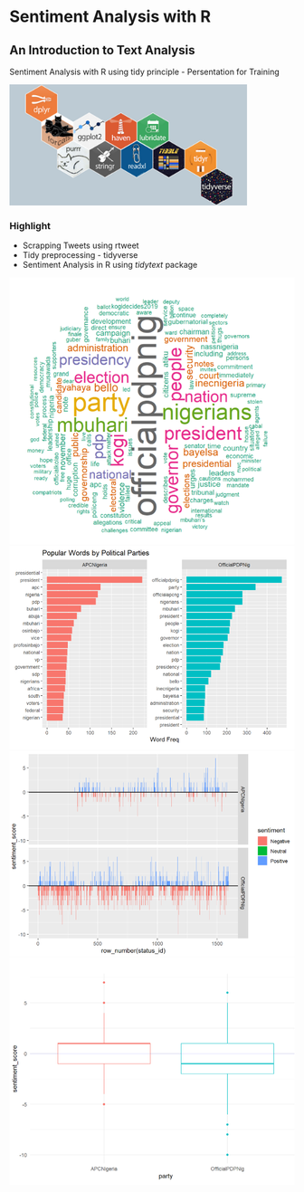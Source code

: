 
# Sentiment Analysis with R 
## An Introduction to Text Analysis

Sentiment Analysis with R using tidy principle - Persentation for Training

<img src="images/tidyverse.jpg" width = "420">

### Highlight
- Scrapping Tweets using rtweet
- Tidy preprocessing - tidyverse
- Sentiment Analysis in R using _tidytext_ package


<img src="images/worldcloud.png">
<br>
<img src="images/wordfreq.png">
<br>
<img src="images/sentiplot.PNG">
<br>
<img src="images/boxplot.PNG">
